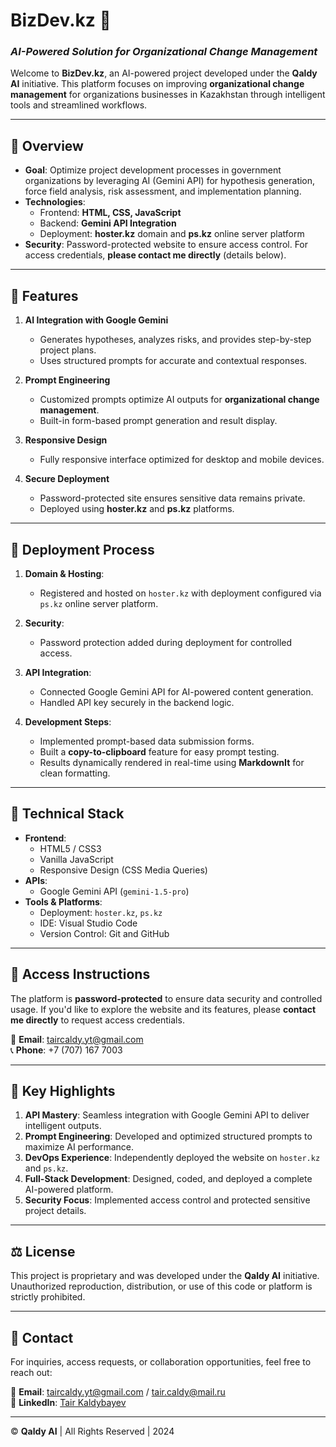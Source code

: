 # **BizDev.kz** 🚀  
### *AI-Powered Solution for Organizational Change Management*  

Welcome to **BizDev.kz**, an AI-powered project developed under the **Qaldy AI** initiative. This platform focuses on improving **organizational change management** for organizations businesses in Kazakhstan through intelligent tools and streamlined workflows.

---

## 🔑 **Overview**

- **Goal**: Optimize project development processes in government organizations by leveraging AI (Gemini API) for hypothesis generation, force field analysis, risk assessment, and implementation planning.  
- **Technologies**:  
  - Frontend: **HTML, CSS, JavaScript**  
  - Backend: **Gemini API Integration**  
  - Deployment: **hoster.kz** domain and **ps.kz** online server platform  
- **Security**: Password-protected website to ensure access control. For access credentials, **please contact me directly** (details below).

---

## 🧠 **Features**

1. **AI Integration with Google Gemini**  
   - Generates hypotheses, analyzes risks, and provides step-by-step project plans.  
   - Uses structured prompts for accurate and contextual responses.  

2. **Prompt Engineering**  
   - Customized prompts optimize AI outputs for **organizational change management**.  
   - Built-in form-based prompt generation and result display.  

3. **Responsive Design**  
   - Fully responsive interface optimized for desktop and mobile devices.  

4. **Secure Deployment**  
   - Password-protected site ensures sensitive data remains private.  
   - Deployed using **hoster.kz** and **ps.kz** platforms.  

---

## 🚀 **Deployment Process**

1. **Domain & Hosting**:  
   - Registered and hosted on `hoster.kz` with deployment configured via `ps.kz` online server platform.  

2. **Security**:  
   - Password protection added during deployment for controlled access.  

3. **API Integration**:  
   - Connected Google Gemini API for AI-powered content generation.  
   - Handled API key securely in the backend logic.  

4. **Development Steps**:  
   - Implemented prompt-based data submission forms.  
   - Built a **copy-to-clipboard** feature for easy prompt testing.  
   - Results dynamically rendered in real-time using **MarkdownIt** for clean formatting.  

---

## 📄 **Technical Stack**

- **Frontend**:  
  - HTML5 / CSS3  
  - Vanilla JavaScript  
  - Responsive Design (CSS Media Queries)  
- **APIs**:  
  - Google Gemini API (`gemini-1.5-pro`)  
- **Tools & Platforms**:  
  - Deployment: `hoster.kz`, `ps.kz`  
  - IDE: Visual Studio Code  
  - Version Control: Git and GitHub  

---

## 🔐 **Access Instructions**

The platform is **password-protected** to ensure data security and controlled usage. If you'd like to explore the website and its features, please **contact me directly** to request access credentials.

📧 **Email**: taircaldy.yt@gmail.com  
📞 **Phone**: +7 (707) 167 7003  

---

## 💼 **Key Highlights**

1. **API Mastery**: Seamless integration with Google Gemini API to deliver intelligent outputs.  
2. **Prompt Engineering**: Developed and optimized structured prompts to maximize AI performance.  
3. **DevOps Experience**: Independently deployed the website on `hoster.kz` and `ps.kz`.  
4. **Full-Stack Development**: Designed, coded, and deployed a complete AI-powered platform.  
5. **Security Focus**: Implemented access control and protected sensitive project details.  

---

## ⚖️ **License**

This project is proprietary and was developed under the **Qaldy AI** initiative. Unauthorized reproduction, distribution, or use of this code or platform is strictly prohibited.  

---

## 📢 **Contact**

For inquiries, access requests, or collaboration opportunities, feel free to reach out:  

📧 **Email**: taircaldy.yt@gmail.com / tair.caldy@mail.ru  
🔗 **LinkedIn**: [Tair Kaldybayev](https://www.linkedin.com/in/tair-kaldybayev-922198312/)  

---

© **Qaldy AI** | All Rights Reserved | 2024  


